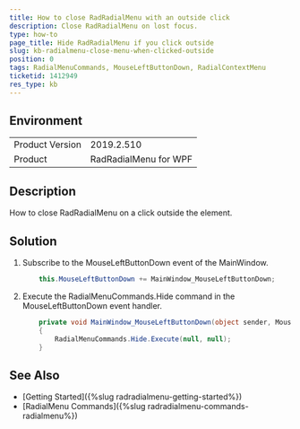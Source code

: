 ```yaml
---
title: How to close RadRadialMenu with an outside click
description: Close RadRadialMenu on lost focus.
type: how-to
page_title: Hide RadRadialMenu if you click outside
slug: kb-radialmenu-close-menu-when-clicked-outside
position: 0
tags: RadialMenuCommands, MouseLeftButtonDown, RadialContextMenu
ticketid: 1412949
res_type: kb
---
```


## Environment
<table>
    <tbody>
	    <tr>
	    	<td>Product Version</td>
	    	<td>2019.2.510</td>
	    </tr>
	    <tr>
	    	<td>Product</td>
	    	<td>RadRadialMenu for WPF</td>
	    </tr>
    </tbody>
</table>

## Description

How to close RadRadialMenu on a click outside the element.

## Solution

1. Subscribe to the MouseLeftButtonDown event of the MainWindow.

	
	```C#
		this.MouseLeftButtonDown += MainWindow_MouseLeftButtonDown;
	```
	
2. Execute the RadialMenuCommands.Hide command in the MouseLeftButtonDown event handler.

	
	```C#
		private void MainWindow_MouseLeftButtonDown(object sender, MouseButtonEventArgs e)
		{
			RadialMenuCommands.Hide.Execute(null, null);
		}
	```


## See Also  
* [Getting Started]({%slug radradialmenu-getting-started%})
* [RadialMenu Commands]({%slug radradialmenu-commands-radialmenu%})
